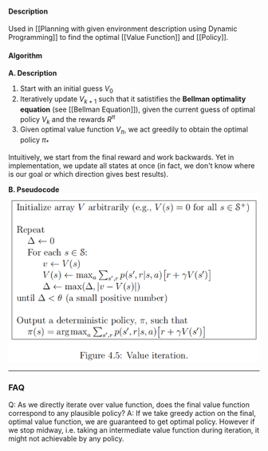 #### Description
Used in [[Planning with given environment description using Dynamic Programming]] to find the optimal [[Value Function]] and [[Policy]].

#### Algorithm
**A. Description**
1. Start with an initial guess $V_0$
2. Iteratively update $V_{k+1}$ such that it satistifies the **Bellman optimality equation** (see [[Bellman Equation]]), given the current guess of optimal policy $V_k$ and the rewards $R^\pi$
3. Given optimal value function $V_\pi$, we act greedily to obtain the optimal policy $\pi_*$

Intuitively, we start from the final reward and work backwards. Yet in implementation, we update all states at once (in fact, we don't know where is our goal or which direction gives best results).

**B. Pseudocode**
![320](../resources/ValueIteration.png)

---

### FAQ

Q: As we directly iterate over value function, does the final value function correspond to any plausible policy?
A: If we take greedy action on the final, optimal value function, we are guaranteed to get optimal policy. However if we stop midway, i.e. taking an intermediate value function during iteration, it might not achievable by any policy.